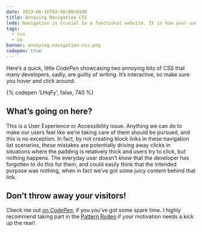 ```yaml
---
date: 2013-06-16T03:58:00+0100
title: Annoying Navigation CSS
lede: Navigation is crucial to a functional website. It is how your users find the information they're after; get it right, and your users are happy—get it wrong, and they go insane!
tags:
  - css
  - ux
banner: annoying-navigation-css.png
codepen: true
---
```


Here’s a quick, little *CodePen* showcasing two annoying bits of CSS that many developers, sadly, are guilty of writing. It’s interactive, so make sure you hover and click around:

{% codepen 'LHqFy', false, 740 %}


## What’s going on here?

This is a User Experience or Accessibility issue. Anything we can do to make our users feel like we’re taking care of them should be pursued, and this is no exception. In fact, by not creating block links in these navigation list scenarios, these mistakes are potentially driving away clicks in situations where the padding is relatively thick and users try to click, but nothing happens. The everyday user doesn’t *know* that the developer has forgotten to do this for them, and could easily think that the intended purpose was nothing, when in fact we’ve got some juicy content behind that link.


## Don’t throw away your visitors!

Check me out [on *CodePen*](https://codepen.io/chrisburnell "Chris Burnell on CodePen"), if you you’ve got some spare time. I highly recommend taking part in the [Pattern Rodeo](https://blog.codepen.io/rodeo/ "The Pattern Rodeo") if your motivation needs a kick up the rear!
